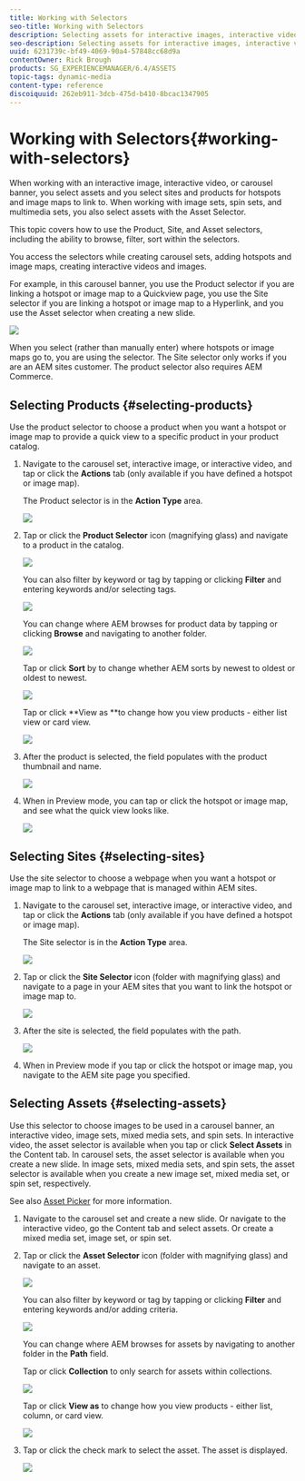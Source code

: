 ```yaml
---
title: Working with Selectors
seo-title: Working with Selectors
description: Selecting assets for interactive images, interactive video, and carousel banners
seo-description: Selecting assets for interactive images, interactive video, and carousel banners
uuid: 6231739c-bf49-4069-90a4-57848cc68d9a
contentOwner: Rick Brough
products: SG_EXPERIENCEMANAGER/6.4/ASSETS
topic-tags: dynamic-media
content-type: reference
discoiquuid: 262eb911-3dcb-475d-b410-8bcac1347905
---
```


# Working with Selectors{#working-with-selectors}

When working with an interactive image, interactive video, or carousel banner, you select assets and you select sites and products for hotspots and image maps to link to. When working with image sets, spin sets, and multimedia sets, you also select assets with the Asset Selector.

This topic covers how to use the Product, Site, and Asset selectors, including the ability to browse, filter, sort within the selectors.

You access the selectors while creating carousel sets, adding hotspots and image maps, creating interactive videos and images.

For example, in this carousel banner, you use the Product selector if you are linking a hotspot or image map to a Quickview page, you use the Site selector if you are linking a hotspot or image map to a Hyperlink, and you use the Asset selector when creating a new slide.

![](assets/chlimage_1-520.png)

When you select (rather than manually enter) where hotspots or image maps go to, you are using the selector. The Site selector only works if you are an AEM sites customer. The product selector also requires AEM Commerce.

## Selecting Products {#selecting-products}

Use the product selector to choose a product when you want a hotspot or image map to provide a quick view to a specific product in your product catalog.

1. Navigate to the carousel set, interactive image, or interactive video, and tap or click the **Actions** tab (only available if you have defined a hotspot or image map).

   The Product selector is in the **Action Type** area.

   ![](assets/chlimage_1-521.png)

1. Tap or click the **Product Selector** icon (magnifying glass) and navigate to a product in the catalog.

   ![](assets/chlimage_1-522.png)

   You can also filter by keyword or tag by tapping or clicking **Filter** and entering keywords and/or selecting tags.

   ![](assets/chlimage_1-523.png)

   You can change where AEM browses for product data by tapping or clicking **Browse** and navigating to another folder.

   ![](assets/chlimage_1-524.png)

   Tap or click **Sort** by to change whether AEM sorts by newest to oldest or oldest to newest.

   ![](assets/chlimage_1-525.png)

   Tap or click **View as **to change how you view products - either list view or card view.

   ![](assets/chlimage_1-526.png)

1. After the product is selected, the field populates with the product thumbnail and name.

   ![](assets/chlimage_1-527.png)

1. When in Preview mode, you can tap or click the hotspot or image map, and see what the quick view looks like.

   ![](assets/chlimage_1-528.png)

## Selecting Sites {#selecting-sites}

Use the site selector to choose a webpage when you want a hotspot or image map to link to a webpage that is managed within AEM sites.

1. Navigate to the carousel set, interactive image, or interactive video, and tap or click the **Actions** tab (only available if you have defined a hotspot or image map).

   The Site selector is in the **Action Type** area.

   ![](assets/chlimage_1-529.png)

1. Tap or click the **Site Selector** icon (folder with magnifying glass) and navigate to a page in your AEM sites that you want to link the hotspot or image map to.

   ![](assets/chlimage_1-530.png)

1. After the site is selected, the field populates with the path.

   ![](assets/chlimage_1-531.png)

1. When in Preview mode if you tap or click the hotspot or image map, you navigate to the AEM site page you specified.

## Selecting Assets {#selecting-assets}

Use this selector to choose images to be used in a carousel banner, an interactive video, image sets, mixed media sets, and spin sets. In interactive video, the asset selector is available when you tap or click **Select Assets** in the Content tab. In carousel sets, the asset selector is available when you create a new slide. In image sets, mixed media sets, and spin sets, the asset selector is available when you create a new image set, mixed media set, or spin set, respectively.

See also [Asset Picker](asset-selector.md) for more information.

1. Navigate to the carousel set and create a new slide. Or navigate to the interactive video, go the Content tab and select assets. Or create a mixed media set, image set, or spin set.
1. Tap or click the **Asset Selector** icon (folder with magnifying glass) and navigate to an asset.

   ![](assets/chlimage_1-532.png)

   You can also filter by keyword or tag by tapping or clicking **Filter** and entering keywords and/or adding criteria.

   ![](assets/chlimage_1-533.png)

   You can change where AEM browses for assets by navigating to another folder in the **Path** field.

   Tap or click **Collection** to only search for assets within collections.

   ![](assets/chlimage_1-534.png)

   Tap or click **View as** to change how you view products - either list, column, or card view.

   ![](assets/chlimage_1-535.png)

1. Tap or click the check mark to select the asset. The asset is displayed.

   ![](assets/chlimage_1-536.png)

